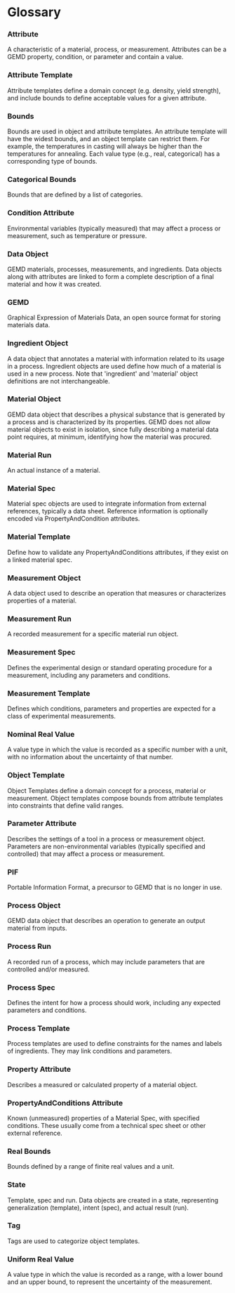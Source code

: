# Glossary

### Attribute
A characteristic of a material, process, or measurement. Attributes can be a GEMD property, condition, or parameter and contain a value.

### Attribute Template
Attribute templates define a domain concept (e.g. density, yield strength), and include bounds to define acceptable values for a given attribute.

### Bounds
Bounds are used in object and attribute templates. An attribute template will have the widest bounds, and an object template can restrict them.  For example, the temperatures in casting will always be higher than the temperatures for annealing.  Each value type (e.g., real, categorical) has a corresponding type of bounds.

### Categorical Bounds
Bounds that are defined by a list of categories.

### Condition Attribute
Environmental variables (typically measured) that may affect a process or measurement, such as temperature or pressure.

### Data Object
GEMD materials, processes, measurements, and ingredients. Data objects along with attributes are linked to form a complete description of a final material and how it was created.

### GEMD
Graphical Expression of Materials Data, an open source format for storing materials data.

### Ingredient Object
A  data object that annotates a material with information related to its usage in a process. Ingredient objects are used define how much of a material is used in a new process. Note that 'ingredient' and 'material' object definitions are not interchangeable.

### Material Object
GEMD data object that describes a physical substance that is generated by a process and is characterized by its properties. GEMD does not allow material objects to exist in isolation, since fully describing a material data point requires, at minimum, identifying how the material was procured.  

### Material Run
An actual instance of a material.

### Material Spec
Material spec objects are used to integrate information from external references, typically a data sheet. Reference information
is optionally encoded via PropertyAndCondition attributes. 

### Material Template
Define how to validate any PropertyAndConditions attributes, if they exist on a linked material spec. 

### Measurement Object
A data object used to describe an operation that measures or characterizes properties of a material.

### Measurement Run
A recorded measurement for a specific material run object.

### Measurement Spec
Defines the experimental design or standard operating procedure for a measurement, including any parameters and conditions. 

### Measurement Template
Defines which conditions, parameters and properties are expected for a class of experimental measurements. 

### Nominal Real Value
A value type in which the value is recorded as a specific number with a unit, with no information about the uncertainty of that number.

### Object Template
Object Templates define a domain concept for a process, material or measurement. Object templates compose bounds from attribute templates into constraints that define valid ranges.

### Parameter Attribute
Describes the settings of a tool in a process or measurement object. Parameters are non-environmental variables (typically specified and controlled) that may affect a process or measurement.

### PIF
Portable Information Format, a precursor to GEMD that is no longer in use.

### Process Object
GEMD data object that describes an operation to generate an output material from inputs.

### Process Run
A recorded run of a process, which may include parameters that are controlled and/or measured.

### Process Spec
Defines the intent for how a process should work, including any expected parameters and conditions. 

### Process Template
Process templates are used to define constraints for the names and labels of ingredients. They may link conditions and parameters.

### Property Attribute
Describes a measured or calculated property of a material object. 

###  PropertyAndConditions Attribute
Known (unmeasured) properties of a Material Spec, with specified conditions. These usually come from a technical spec sheet or other external reference.

### Real Bounds
Bounds defined by a range of finite real values and a unit.

### State
Template, spec and run. Data objects are created in a state, representing generalization (template), intent (spec), and actual result (run).

### Tag
Tags are used to categorize object templates.

### Uniform Real Value
A value type in which the value is recorded as a range, with a lower bound and an upper bound, to represent the uncertainty of the measurement.


